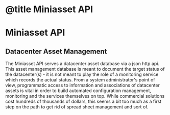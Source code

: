 # @title Miniasset API

# Miniasset API

## Datacenter Asset Management

The Miniasset API serves a datacenter asset database via a json http api. This asset management database is meant to document the target status of the datacenter(s) - it is not meant to play the role of a monitoring service which records the actual status. From a system administrator's point of view, programmatic access to information and associations of datacenter assets is vital in order to build automated configuration management, monitoring and the services themselves on top. While commercial solutions cost hundreds of thousands of dollars, this seems a bit too much as a first step on the path to get rid of spread sheet management and sort of.

